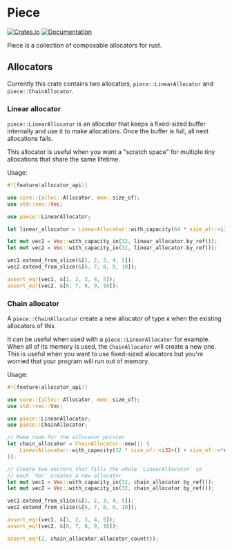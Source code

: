 # Piece
[![Crates.io](https://img.shields.io/crates/v/piece)](https://crates.io/crates/piece)
[![Documentation](https://docs.rs/piece/badge.svg)](https://docs.rs/piece)

Piece is a collection of composable allocators for rust. 

## Allocators
Currently this crate contains two allocators, `piece::LinearAllocator` and `piece::ChainAllocator`.

### Linear allocator
`piece::LinearAllocator` is an allocator that keeps a fixed-sized buffer internally
and use it to make allocations. Once the buffer is full, all next allocations fails.

This allocator is useful when you want a "scratch space" for multiple tiny allocations
that share the same lifetime.

Usage:
```rust
#![feature(allocator_api)]

use core::{alloc::Allocator, mem::size_of};
use std::vec::Vec;

use piece::LinearAllocator;

let linear_allocator = LinearAllocator::with_capacity(64 * size_of::<i32>());

let mut vec1 = Vec::with_capacity_in(32, linear_allocator.by_ref());
let mut vec2 = Vec::with_capacity_in(32, linear_allocator.by_ref());

vec1.extend_from_slice(&[1, 2, 3, 4, 5]);
vec2.extend_from_slice(&[6, 7, 8, 9, 10]);

assert_eq!(vec1, &[1, 2, 3, 4, 5]);
assert_eq!(vec2, &[6, 7, 8, 9, 10]);
```

### Chain allocator
A `piece::ChainAllocator` create a new allocator of type `A` when the existing allocators of this

It can be useful when used with a `piece::LinearAllocator` for example. When
all of its memory is used, the `ChainAllocator` will create a new one. This is useful when
you want to use fixed-sized allocators but you're worried that your program will run out of
memory.

Usage:
```rust
#![feature(allocator_api)]

use core::{alloc::Allocator, mem::size_of};
use std::vec::Vec;

use piece::LinearAllocator;
use piece::ChainAllocator;

// Make room for the allocator pointer
let chain_allocator = ChainAllocator::new(|| {
    LinearAllocator::with_capacity(32 * size_of::<i32>() + size_of::<*const ()>())
});

// Create two vectors that fills the whole `LinearAllocator` so
// each `Vec` creates a new allocator
let mut vec1 = Vec::with_capacity_in(32, chain_allocator.by_ref());
let mut vec2 = Vec::with_capacity_in(32, chain_allocator.by_ref());

vec1.extend_from_slice(&[1, 2, 3, 4, 5]);
vec2.extend_from_slice(&[6, 7, 8, 9, 10]);

assert_eq!(vec1, &[1, 2, 3, 4, 5]);
assert_eq!(vec2, &[6, 7, 8, 9, 10]);

assert_eq!(2, chain_allocator.allocator_count());
```
